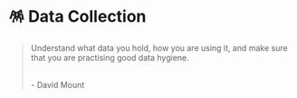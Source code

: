 # 🪅 Data Collection

> Understand what data you hold, how you are using it, and make sure that you are practising good data hygiene.
>
> \
> \- David Mount

